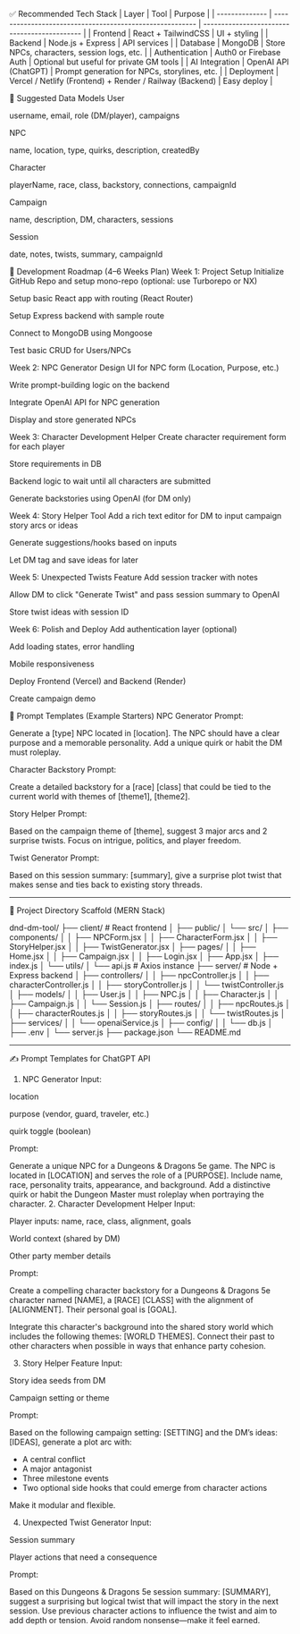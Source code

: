 ✅ Recommended Tech Stack
| Layer          | Tool                                                     | Purpose                                      |
| -------------- | -------------------------------------------------------- | -------------------------------------------- |
| Frontend       | React + TailwindCSS                                      | UI + styling                                 |
| Backend        | Node.js + Express                                        | API services                                 |
| Database       | MongoDB                                                  | Store NPCs, characters, session logs, etc.   |
| Authentication | Auth0 or Firebase Auth                                   | Optional but useful for private GM tools     |
| AI Integration | OpenAI API (ChatGPT)                                     | Prompt generation for NPCs, storylines, etc. |
| Deployment     | Vercel / Netlify (Frontend) + Render / Railway (Backend) | Easy deploy                                  |


🧱 Suggested Data Models
User

username, email, role (DM/player), campaigns

NPC

name, location, type, quirks, description, createdBy

Character

playerName, race, class, backstory, connections, campaignId

Campaign

name, description, DM, characters, sessions

Session

date, notes, twists, summary, campaignId

📆 Development Roadmap (4–6 Weeks Plan)
Week 1: Project Setup
 Initialize GitHub Repo and setup mono-repo (optional: use Turborepo or NX)

 Setup basic React app with routing (React Router)

 Setup Express backend with sample route

 Connect to MongoDB using Mongoose

 Test basic CRUD for Users/NPCs

Week 2: NPC Generator
 Design UI for NPC form (Location, Purpose, etc.)

 Write prompt-building logic on the backend

 Integrate OpenAI API for NPC generation

 Display and store generated NPCs

Week 3: Character Development Helper
 Create character requirement form for each player

 Store requirements in DB

 Backend logic to wait until all characters are submitted

 Generate backstories using OpenAI (for DM only)

Week 4: Story Helper Tool
 Add a rich text editor for DM to input campaign story arcs or ideas

 Generate suggestions/hooks based on inputs

 Let DM tag and save ideas for later

Week 5: Unexpected Twists Feature
 Add session tracker with notes

 Allow DM to click "Generate Twist" and pass session summary to OpenAI

 Store twist ideas with session ID

Week 6: Polish and Deploy
 Add authentication layer (optional)

 Add loading states, error handling

 Mobile responsiveness

 Deploy Frontend (Vercel) and Backend (Render)

 Create campaign demo

🧠 Prompt Templates (Example Starters)
NPC Generator Prompt:

Generate a [type] NPC located in [location]. The NPC should have a clear purpose and a memorable personality. Add a unique quirk or habit the DM must roleplay.

Character Backstory Prompt:

Create a detailed backstory for a [race] [class] that could be tied to the current world with themes of [theme1], [theme2].

Story Helper Prompt:

Based on the campaign theme of [theme], suggest 3 major arcs and 2 surprise twists. Focus on intrigue, politics, and player freedom.

Twist Generator Prompt:

Based on this session summary: [summary], give a surprise plot twist that makes sense and ties back to existing story threads.

----------------------------------------------------------------------------------------------------------------------------------------

📁 Project Directory Scaffold (MERN Stack)

dnd-dm-tool/
├── client/                 # React frontend
│   ├── public/
│   └── src/
│       ├── components/
│       │   ├── NPCForm.jsx
│       │   ├── CharacterForm.jsx
│       │   ├── StoryHelper.jsx
│       │   ├── TwistGenerator.jsx
│       ├── pages/
│       │   ├── Home.jsx
│       │   ├── Campaign.jsx
│       │   ├── Login.jsx
│       ├── App.jsx
│       ├── index.js
│       └── utils/
│           └── api.js       # Axios instance
├── server/                 # Node + Express backend
│   ├── controllers/
│   │   ├── npcController.js
│   │   ├── characterController.js
│   │   ├── storyController.js
│   │   └── twistController.js
│   ├── models/
│   │   ├── User.js
│   │   ├── NPC.js
│   │   ├── Character.js
│   │   ├── Campaign.js
│   │   └── Session.js
│   ├── routes/
│   │   ├── npcRoutes.js
│   │   ├── characterRoutes.js
│   │   ├── storyRoutes.js
│   │   └── twistRoutes.js
│   ├── services/
│   │   └── openaiService.js
│   ├── config/
│   │   └── db.js
│   ├── .env
│   └── server.js
├── package.json
└── README.md


------------------------------------------------------------------------------------------------------

✍️ Prompt Templates for ChatGPT API
1. NPC Generator
Input:

location

purpose (vendor, guard, traveler, etc.)

quirk toggle (boolean)

Prompt:

Generate a unique NPC for a Dungeons & Dragons 5e game. The NPC is located in [LOCATION] and serves the role of a [PURPOSE]. Include name, race, personality traits, appearance, and background. 
Add a distinctive quirk or habit the Dungeon Master must roleplay when portraying the character.
2. Character Development Helper
Input:

Player inputs: name, race, class, alignment, goals

World context (shared by DM)

Other party member details

Prompt:

Create a compelling character backstory for a Dungeons & Dragons 5e character named [NAME], a [RACE] [CLASS] with the alignment of [ALIGNMENT]. Their personal goal is [GOAL].

Integrate this character's background into the shared story world which includes the following themes: [WORLD THEMES]. Connect their past to other characters when possible in ways that enhance party cohesion.

3. Story Helper Feature
Input:

Story idea seeds from DM

Campaign setting or theme

Prompt:

Based on the following campaign setting: [SETTING] and the DM’s ideas: [IDEAS], generate a plot arc with:
- A central conflict
- A major antagonist
- Three milestone events
- Two optional side hooks that could emerge from character actions

Make it modular and flexible.

4. Unexpected Twist Generator
Input:

Session summary

Player actions that need a consequence

Prompt:

Based on this Dungeons & Dragons 5e session summary: [SUMMARY], suggest a surprising but logical twist that will impact the story in the next session. Use previous character actions to influence the twist and aim to add depth or tension. Avoid random nonsense—make it feel earned.
